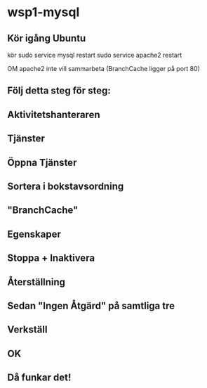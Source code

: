# wsp1-mysql

## Kör igång Ubuntu
kör
  sudo service mysql restart
  sudo service apache2 restart

OM apache2 inte vill sammarbeta (BranchCache ligger på port 80)
## Följ detta steg för steg:

## Aktivitetshanteraren

## Tjänster

## Öppna Tjänster

## Sortera i bokstavsordning

## "BranchCache"

## Egenskaper

## Stoppa + Inaktivera

## Återställning

## Sedan "Ingen Åtgärd" på samtliga tre

## Verkställ

## OK

## Då funkar det!
